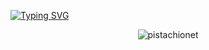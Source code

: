 

[![Typing SVG](http://readme-typing-svg.herokuapp.com?font=Fira+Code&pause=1000&color=7393B3&width=1000&lines=Software+Engineer;Website%3A+www.navid.contact)](https://github.com/pistachionet)





<p align="center"> 
	<img src="https://komarev.com/ghpvc/?username=pistachionet&color=green&label="" alt="pistachionet"/>
	
</p>
